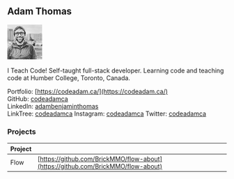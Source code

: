 ## Adam Thomas

![Adam Thomas](../images/codeadamca.png)

I Teach Code! Self-taught full-stack developer. Learning code and teaching code at Humber College, Toronto, Canada.

Portfolio: [https://codeadam.ca/](https://codeadam.ca/)  
GitHub: [codeadamca](https://github.com/codeadamca)  
LinkedIn: [adambenjaminthomas](https://www.linkedin.com/in/adambenjaminthomas/)  
LinkTree: [codeadamca](https://linktr.ee/codeadamca)
Instagram: [codeadamca](https://www.instagram.com/codeadamca/)
Twitter: [codeadamca](https://twitter.com/codeadamca)

### Projects

| Project | |
| - | - |
| Flow | [https://github.com/BrickMMO/flow-about](https://github.com/BrickMMO/flow-about) |